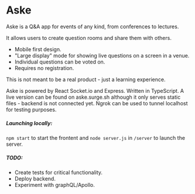 # Aske

Aske is a Q&A app for events of any kind, from conferences to lectures.

It allows users to create question rooms and share them with others.
 - Mobile first design.
 - "Large display" mode for showing live questions on a screen in a venue.
 - Individual questions can be voted on.
 - Requires no registration.

This is not meant to be a real product - just a learning experience.

Aske is powered by React Socket.io and Express. Written in TypeScript.
A live version can be found on aske.surge.sh although it only serves static files - backend is not connected yet. Ngrok can be used to tunnel localhost for testing purposes.

##### Launching locally:
`npm start` to start the frontent and `node server.js` in `/server` to launch the server.

##### TODO: 
 - Create tests for critical functionality.
 - Deploy backend.
 - Experiment with graphQL/Apollo.
